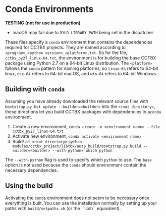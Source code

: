 # Conda Environments

**TESTING (not for use in production)**
- macOS may fail due to ```DYLD_LIBRARY_PATH``` being set in the dispatcher

These files specify a ```conda``` environment that contains the dependencies required for CCTBX projects. They are named according to ```<program>_<python version>_<platform>.txt```. So for the file, ```cctbx_py27_linux-64.txt```, the environment is for building the base CCTBX package using Python 2.7 on a 64-bit Linux distribution. The ```<platform>``` follows the ```conda``` pattern for naming platforms, so ```linux-64``` refers to 64-bit linux, ```osx-64``` refers to 64-bit macOS, and ```win-64``` refers to 64-bit Windows.
## Building with ```conda```
Assuming you have already downloaded the relevant source files with ```bootstrap.py hot update --builder=<builder>``` into the ```<root directory>```, these directions let you build CCTBX packages with dependencies in a```conda``` environment.

1) Create a new environment,
```conda create -n <environment name> --file cctbx_py27_linux-64.txt```
2) Activate new environment,
```conda activate <environment name>```
3) Build!
```cd <root directory>```
```python modules/cctbx_project/libtbx/auto_build/bootstrap.py build --builder=<builder> --with-python=`which python` ```

The ```--with-python``` flag is used to specify which ```python``` to use. The ```base``` option is not used because the ```conda``` should environment contain the necessary dependencies.
## Using the build
Activating the ```conda``` environment does not seem to be necessary once everything is built. You can use the installation normally by setting up your paths with ```build/setpaths.sh``` (or the ```csh`` equivalent).
